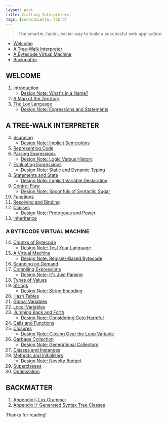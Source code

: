 ```yaml
---
layout: post
title: Crafting Interpreters
tags: [conocimiento, libro]
---
```


<!--Resumen-->

> The smarter, faster, easier way to build a successful web application.

- [Welcome](#1)
- [A Tree-Walk Interpreter](#2)
- [A Bytecode Virtual Machine](#3)
- [Backmatter](#4)

<div id="1"> </div>

## WELCOME
1. [Introduction ](http://www.craftinginterpreters.com/introduction.html)
    - [Design Note: What's in a Name?](http://www.craftinginterpreters.com/introduction.html#design-note)
2. [A Map of the Territory](http://www.craftinginterpreters.com/a-map-of-the-territory.html)
3. [The Lox Language](http://www.craftinginterpreters.com/the-lox-language.html)
    - [Design Note: Expressions and Statements](http://www.craftinginterpreters.com/introduction.html#design-note)

<div id="2"> </div>

## A TREE-WALK INTERPRETER
4. [Scanning](http://www.craftinginterpreters.com/scanning.html)
    - [Design Note: Implicit Semicolons](http://www.craftinginterpreters.com/scanning.html#design-note)
5. [Representing Code](http://www.craftinginterpreters.com/representing-code.html)
6. [Parsing Expressions](http://www.craftinginterpreters.com/parsing-expressions.html)
    - [Design Note: Logic Versus History](http://www.craftinginterpreters.com/parsing-expressions.html#design-note)
7. [Evaluating Expressions](http://www.craftinginterpreters.com/evaluating-expressions.html)
    - [Design Note: Static and Dynamic Typing](http://www.craftinginterpreters.com/evaluating-expressions.html#design-note)
8. [Statements and State](http://www.craftinginterpreters.com/statements-and-state.html)
    - [Design Note: Implicit Variable Declaration](http://www.craftinginterpreters.com/statements-and-state.html#design-note)
9. [Control Flow](http://www.craftinginterpreters.com/control-flow.html)
    - [Design Note: Spoonfuls of Syntactic Sugar](http://www.craftinginterpreters.com/control-flow.html#design-note)
10. [Functions](http://www.craftinginterpreters.com/functions.html)
11. [Resolving and Binding](http://www.craftinginterpreters.com/resolving-and-binding.html)
12. [Classes](http://www.craftinginterpreters.com/classes.html)
    - [Design Note: Prototypes and Power](http://www.craftinginterpreters.com/classes.html#design-note)
13. [Inheritance](http://www.craftinginterpreters.com/inheritance.html)

<div id="3"> </div>

### A BYTECODE VIRTUAL MACHINE
14. [Chunks of Bytecode](http://www.craftinginterpreters.com/chunks-of-bytecode.html)
    - [Design Note: Test Your Language](http://www.craftinginterpreters.com/chunks-of-bytecode.html#design-note)
15. [A Virtual Machine](http://www.craftinginterpreters.com/a-virtual-machine.html)
    - [Design Note: Register-Based Bytecode](http://www.craftinginterpreters.com/a-virtual-machine.html#design-note)
16. [Scanning on Demand](http://www.craftinginterpreters.com/scanning-on-demand.html)
17. [Compiling Expressions](hhttp://www.craftinginterpreters.com/compiling-expressions.html)
    - [Design Note: It's Just Parsing](http://www.craftinginterpreters.com/compiling-expressions.html#design-note)
18. [Types of Values](http://www.craftinginterpreters.com/types-of-values.html)
19. [Strings](http://www.craftinginterpreters.com/strings.html)
    - [Design Note: String Encoding](http://www.craftinginterpreters.com/strings.html#design-note)
20. [Hash Tables](http://www.craftinginterpreters.com/hash-tables.html)
21. [Global Variables](http://www.craftinginterpreters.com/global-variables.html)
22. [Local Variables](http://www.craftinginterpreters.com/local-variables.html)
23. [Jumping Back and Forth](http://www.craftinginterpreters.com/jumping-back-and-forth.html)
    - [Design Note: Considering Goto Harmful](http://www.craftinginterpreters.com/jumping-back-and-forth.html#design-note)
24. [Calls and Functions](http://www.craftinginterpreters.com/calls-and-functions.html)
25. [Closures](http://www.craftinginterpreters.com/closures.html)
    - [Design Note: Closing Over the Loop Variable](http://www.craftinginterpreters.com/closures.html#design-note)
26. [Garbage Collection](http://www.craftinginterpreters.com/garbage-collection.html)
    - [Design Note: Generational Collectors]()
27. [Classes and Instances](http://www.craftinginterpreters.com/classes-and-instances.html)
28. [Methods and Initializers](http://www.craftinginterpreters.com/methods-and-initializers.html)
    - [Design Note: Novelty Budget](http://www.craftinginterpreters.com/garbage-collection.html#design-note)
29. [Superclasses](http://www.craftinginterpreters.com/superclasses.html)
30. [Optimization](http://www.craftinginterpreters.com/optimization.html)

<div id="4"> </div>

## BACKMATTER
1. [Appendix I: Lox Grammar](http://www.craftinginterpreters.com/appendix-i.html)
2. [Appendix II: Generated Syntax Tree Classes](http://www.craftinginterpreters.com/appendix-ii.html)

Thanks for reading!